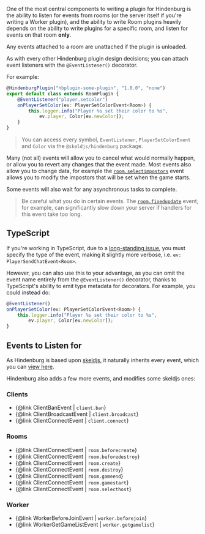 One of the most central components to writing a plugin for Hindenburg is the ability to listen for events from rooms (or the server itself if you're writing a Worker plugin), and the ability to write Room plugins heavily depends on the ability to write plugins for a specific room, and listen for events on that room **only**.

Any events attached to a room are unattached if the plugin is unloaded.

As with every other Hindenburg plugin design decisions; you can attach event listeners with the `@EventListener()` decorator.

For example:
```ts
@HindenburgPlugin("hbplugin-some-plugin", "1.0.0", "none")
export default class extends RoomPlugin {
    @EventListener("player.setcolor")
    onPlayerSetColor(ev: PlayerSetColorEvent<Room>) {
        this.logger.info("Player %s set their color to %s",
            ev.player, Color[ev.newColor]);
    }
}
```

> You can access every symbol, `EventListener`, `PlayerSetColorEvent` and `Color` via the `@skeldjs/hindenburg` package.

Many (not all) events will allow you to cancel what would normally happen, or allow you to revert any changes that the event made. Most events also allow you to change data, for example the [`room.selectimpostors`](https://skeld.js.org/classes/core.RoomSelectImpostorsEvent.html) event allows you to modify the impostors that will be set when the game starts.

Some events will also wait for any asynchronous tasks to complete.

> Be careful what you do in certain events. The [`room.fixedupdate`](https://skeld.js.org/classes/core.RoomFixedUpdateEvent.html) event, for example, can significantly slow down your server if handlers for this event take too long.

## TypeScript
If you're working in TypeScript, due to a [long-standing issue](https://github.com/Microsoft/TypeScript/issues/4881), you must specify the type of the event, making it slightly more verbose, i.e. `ev: PlayerSendChatEvent<Room>`.

However, you can also use this to your advantage, as you can omit the event name entirely from the `@EventListener()` decorator, thanks to TypeScript's ability to emit type metadata for decorators. For example, you could instead do:
```ts
@EventListener()
onPlayerSetColor(ev: PlayerSetColorEvent<Room>) {
    this.logger.info("Player %s set their color to %s",
        ev.player, Color[ev.newColor]);
}
```

## Events to Listen for
As Hindenburg is based upon [skeldjs](https://skeld.js.org), it naturally inherits every event, which you can [view here](https://skeld.js.org/pages/Information/Events.html#event-list).

Hindenburg also adds a few more events, and modifies some skeldjs ones:

### Clients
* {@link ClientBanEvent | `client.ban`}
* {@link ClientBroadcastEvent | `client.broadcast`}
* {@link ClientConnectEvent | `client.connect`}

### Rooms
* {@link ClientConnectEvent | `room.beforecreate`}
* {@link ClientConnectEvent | `room.beforedestroy`}
* {@link ClientConnectEvent | `room.create`}
* {@link ClientConnectEvent | `room.destroy`}
* {@link ClientConnectEvent | `room.gameend`}
* {@link ClientConnectEvent |  `room.gamestart`}
* {@link ClientConnectEvent | `room.selecthost`}

### Worker
* {@link WorkerBeforeJoinEvent | `worker.beforejoin`}
* {@link WorkerGetGameListEvent | `worker.getgamelist`}
